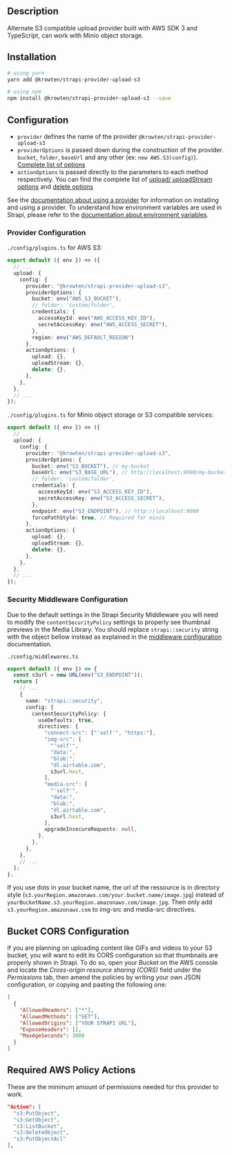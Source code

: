 ## Description

Alternate S3 compatible upload provider built with AWS SDK 3 and TypeScript, can work with Minio object storage.

## Installation

```bash
# using yarn
yarn add @krowten/strapi-provider-upload-s3

# using npm
npm install @krowten/strapi-provider-upload-s3 --save
```

## Configuration

- `provider` defines the name of the provider `@krowten/strapi-provider-upload-s3`
- `providerOptions` is passed down during the construction of the provider. `bucket`, `folder`, `baseUrl` and any other (ex: `new AWS.S3(config)`). [Complete list of options](https://docs.aws.amazon.com/AWSJavaScriptSDK/latest/AWS/S3.html#constructor-property)
- `actionOptions` is passed directly to the parameters to each method respectively. You can find the complete list of [upload/ uploadStream options](https://docs.aws.amazon.com/AWSJavaScriptSDK/latest/AWS/S3.html#upload-property) and [delete options](https://docs.aws.amazon.com/AWSJavaScriptSDK/latest/AWS/S3.html#deleteObject-property)

See the [documentation about using a provider](https://docs.strapi.io/developer-docs/latest/plugins/upload.html#using-a-provider) for information on installing and using a provider. To understand how environment variables are used in Strapi, please refer to the [documentation about environment variables](https://docs.strapi.io/developer-docs/latest/setup-deployment-guides/configurations/optional/environment.html#environment-variables).

### Provider Configuration

 `./config/plugins.ts` for AWS S3:

```ts
export default ({ env }) => ({
  // ...
  upload: {
    config: {
      provider: "@krowten/strapi-provider-upload-s3",
      providerOptions: {
        bucket: env("AWS_S3_BUCKET"),
        // folder: 'custom/folder',
        credentials: {
          accessKeyId: env("AWS_ACCESS_KEY_ID"),
          secretAccessKey: env("AWS_ACCESS_SECRET"),
        },
        region: env("AWS_DEFAULT_REGION")
      },
      actionOptions: {
        upload: {},
        uploadStream: {},
        delete: {},
      },
    },
  },
  // ...
});
```

 `./config/plugins.ts` for Minio object storage or S3 compatible services:

```ts
export default ({ env }) => ({
  // ...
  upload: {
    config: {
      provider: "@krowten/strapi-provider-upload-s3",
      providerOptions: {
        bucket: env("S3_BUCKET"), // my-bucket
        baseUrl: env("S3_BASE_URL"), // http://localhost:9000/my-bucket
        // folder: 'custom/folder',
        credentials: {
          accessKeyId: env("S3_ACCESS_KEY_ID"),
          secretAccessKey: env("S3_ACCESS_SECRET"),
        },
        endpoint: env("S3_ENDPOINT"), // http://localhost:9000
        forcePathStyle: true, // Required for minio
      },
      actionOptions: {
        upload: {},
        uploadStream: {},
        delete: {},
      },
    },
  },
  // ...
});
```

### Security Middleware Configuration

Due to the default settings in the Strapi Security Middleware you will need to modify the `contentSecurityPolicy` settings to properly see thumbnail previews in the Media Library. You should replace `strapi::security` string with the object bellow instead as explained in the [middleware configuration](https://docs.strapi.io/developer-docs/latest/setup-deployment-guides/configurations/required/middlewares.html#loading-order) documentation.

`./config/middlewares.ts`

```ts
export default ({ env }) => {
  const s3url = new URL(env("S3_ENDPOINT"));
  return [
    // ...
    {
      name: "strapi::security",
      config: {
        contentSecurityPolicy: {
          useDefaults: true,
          directives: {
            "connect-src": ["'self'", "https:"],
            "img-src": [
              "'self'",
              "data:",
              "blob:",
              "dl.airtable.com",
              s3url.host,
            ],
            "media-src": [
              "'self'",
              "data:",
              "blob:",
              "dl.airtable.com",
              s3url.host,
            ],
            upgradeInsecureRequests: null,
          },
        },
      },
    },
    // ...
  ];
};
```

If you use dots in your bucket name, the url of the ressource is in directory style (`s3.yourRegion.amazonaws.com/your.bucket.name/image.jpg`) instead of `yourBucketName.s3.yourRegion.amazonaws.com/image.jpg`. Then only add `s3.yourRegion.amazonaws.com` to img-src and media-src directives.

## Bucket CORS Configuration

If you are planning on uploading content like GIFs and videos to your S3 bucket, you will want to edit its CORS configuration so that thumbnails are properly shown in Strapi. To do so, open your Bucket on the AWS console and locate the _Cross-origin resource sharing (CORS)_ field under the _Permissions_ tab, then amend the policies by writing your own JSON configuration, or copying and pasting the following one:

```json
[
  {
    "AllowedHeaders": ["*"],
    "AllowedMethods": ["GET"],
    "AllowedOrigins": ["YOUR STRAPI URL"],
    "ExposeHeaders": [],
    "MaxAgeSeconds": 3000
  }
]
```

## Required AWS Policy Actions

These are the minimum amount of permissions needed for this provider to work.

```json
"Action": [
  "s3:PutObject",
  "s3:GetObject",
  "s3:ListBucket",
  "s3:DeleteObject",
  "s3:PutObjectAcl"
],
```
